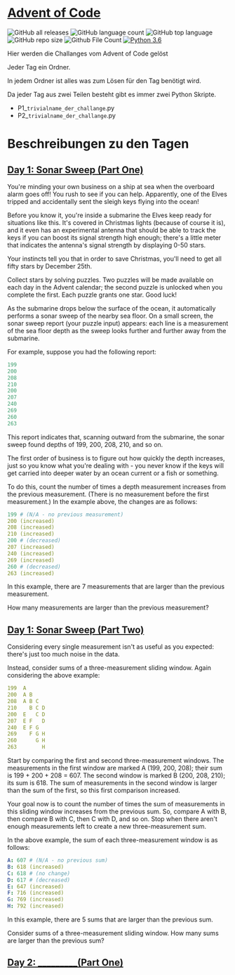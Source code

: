 #  [Advent of Code](https://adventofcode.com/)
![GitHub all releases](https://img.shields.io/github/downloads/FlachDerPlatte/adventofcode_py/total)
![GitHub language count](https://img.shields.io/github/languages/count/FlachDerPlatte/adventofcode_py)
![GitHub top language](https://img.shields.io/github/languages/top/FlachDerPlatte/adventofcode_py?color=yellow)
![GitHub repo size](https://img.shields.io/tokei/lines/github/flachderplatte/adventofcode_py)
![Github File Count](https://img.shields.io/github/directory-file-count/flachderplatte/adventofcode_py)
[![Python 3.6](https://img.shields.io/badge/python-3.8.10-blue.svg)](https://www.python.org/downloads/release/python-3810/)

Hier werden die Challanges vom Advent of Code gelöst

Jeder Tag ein Ordner.

In jedem Ordner ist alles was zum Lösen für den Tag benötigt wird.

Da jeder Tag aus zwei Teilen besteht gibt es immer zwei Python Skripte.

- P1_`trivialname_der_challange`.py
- P2_`trivialname_der_challange`.py

# Beschreibungen zu den Tagen
## [Day 1: Sonar Sweep (Part One)](Day1)
You're minding your own business on a ship at sea when the overboard alarm goes off! You rush to see if you can help. Apparently, one of the Elves tripped and accidentally sent the sleigh keys flying into the ocean!

Before you know it, you're inside a submarine the Elves keep ready for situations like this. It's covered in Christmas lights (because of course it is), and it even has an experimental antenna that should be able to track the keys if you can boost its signal strength high enough; there's a little meter that indicates the antenna's signal strength by displaying 0-50 stars.

Your instincts tell you that in order to save Christmas, you'll need to get all fifty stars by December 25th.

Collect stars by solving puzzles. Two puzzles will be made available on each day in the Advent calendar; the second puzzle is unlocked when you complete the first. Each puzzle grants one star. Good luck!

As the submarine drops below the surface of the ocean, it automatically performs a sonar sweep of the nearby sea floor. On a small screen, the sonar sweep report (your puzzle input) appears: each line is a measurement of the sea floor depth as the sweep looks further and further away from the submarine.

For example, suppose you had the following report:


```python
199
200
208
210
200
207
240
269
260
263
```
This report indicates that, scanning outward from the submarine, the sonar sweep found depths of 199, 200, 208, 210, and so on.

The first order of business is to figure out how quickly the depth increases, just so you know what you're dealing with - you never know if the keys will get carried into deeper water by an ocean current or a fish or something.

To do this, count the number of times a depth measurement increases from the previous measurement. (There is no measurement before the first measurement.) In the example above, the changes are as follows:

```yaml
199 # (N/A - no previous measurement)
200 (increased)
208 (increased)
210 (increased)
200 # (decreased)
207 (increased)
240 (increased)
269 (increased)
260 # (decreased)
263 (increased)
```
In this example, there are 7 measurements that are larger than the previous measurement.

How many measurements are larger than the previous measurement?

## [Day 1: Sonar Sweep (Part Two)](Day1)

Considering every single measurement isn't as useful as you expected: there's just too much noise in the data.

Instead, consider sums of a three-measurement sliding window. Again considering the above example:

```yml
199  A
200  A B
208  A B C
210    B C D
200  E   C D
207  E F   D
240  E F G
269    F G H
260      G H
263        H
```

Start by comparing the first and second three-measurement windows. The measurements in the first window are marked A (199, 200, 208); their sum is 199 + 200 + 208 = 607. The second window is marked B (200, 208, 210); its sum is 618. The sum of measurements in the second window is larger than the sum of the first, so this first comparison increased.

Your goal now is to count the number of times the sum of measurements in this sliding window increases from the previous sum. So, compare A with B, then compare B with C, then C with D, and so on. Stop when there aren't enough measurements left to create a new three-measurement sum.

In the above example, the sum of each three-measurement window is as follows:

```yml
A: 607 # (N/A - no previous sum)
B: 618 (increased)
C: 618 # (no change)
D: 617 # (decreased)
E: 647 (increased)
F: 716 (increased)
G: 769 (increased)
H: 792 (increased)
```
In this example, there are 5 sums that are larger than the previous sum.

Consider sums of a three-measurement sliding window. How many sums are larger than the  previous sum?


## [Day 2: _________(Part One)](Day2)
